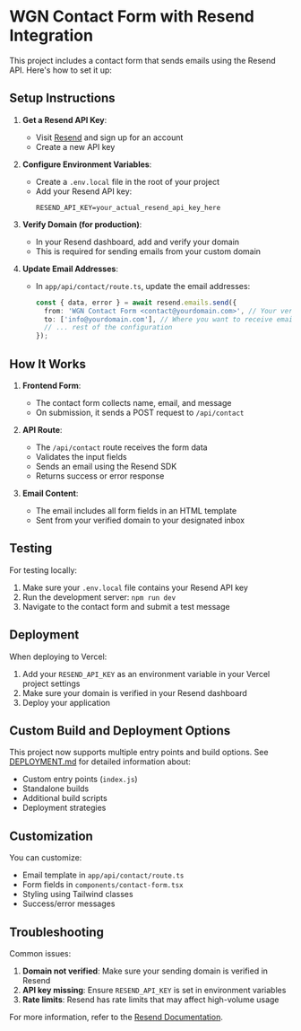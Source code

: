 # WGN Contact Form with Resend Integration

This project includes a contact form that sends emails using the Resend API. Here's how to set it up:

## Setup Instructions

1. **Get a Resend API Key**:
   - Visit [Resend](https://resend.com/api-keys) and sign up for an account
   - Create a new API key

2. **Configure Environment Variables**:
   - Create a `.env.local` file in the root of your project
   - Add your Resend API key:
     ```
     RESEND_API_KEY=your_actual_resend_api_key_here
     ```

3. **Verify Domain (for production)**:
   - In your Resend dashboard, add and verify your domain
   - This is required for sending emails from your custom domain

4. **Update Email Addresses**:
   - In `app/api/contact/route.ts`, update the email addresses:
     ```typescript
     const { data, error } = await resend.emails.send({
       from: 'WGN Contact Form <contact@yourdomain.com>', // Your verified domain
       to: ['info@yourdomain.com'], // Where you want to receive emails
       // ... rest of the configuration
     });
     ```

## How It Works

1. **Frontend Form**:
   - The contact form collects name, email, and message
   - On submission, it sends a POST request to `/api/contact`

2. **API Route**:
   - The `/api/contact` route receives the form data
   - Validates the input fields
   - Sends an email using the Resend SDK
   - Returns success or error response

3. **Email Content**:
   - The email includes all form fields in an HTML template
   - Sent from your verified domain to your designated inbox

## Testing

For testing locally:
1. Make sure your `.env.local` file contains your Resend API key
2. Run the development server: `npm run dev`
3. Navigate to the contact form and submit a test message

## Deployment

When deploying to Vercel:
1. Add your `RESEND_API_KEY` as an environment variable in your Vercel project settings
2. Make sure your domain is verified in your Resend dashboard
3. Deploy your application

## Custom Build and Deployment Options

This project now supports multiple entry points and build options. See [DEPLOYMENT.md](DEPLOYMENT.md) for detailed information about:

- Custom entry points (`index.js`)
- Standalone builds
- Additional build scripts
- Deployment strategies

## Customization

You can customize:
- Email template in `app/api/contact/route.ts`
- Form fields in `components/contact-form.tsx`
- Styling using Tailwind classes
- Success/error messages

## Troubleshooting

Common issues:
1. **Domain not verified**: Make sure your sending domain is verified in Resend
2. **API key missing**: Ensure `RESEND_API_KEY` is set in environment variables
3. **Rate limits**: Resend has rate limits that may affect high-volume usage

For more information, refer to the [Resend Documentation](https://resend.com/docs).